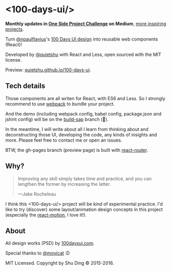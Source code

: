 # <100-days-ui/>

**Monthly updates in [One Side Project Challenge](https://medium.com/one-side-project-challenge) on Medium**, [more inspiring projects](https://medium.com/one-side-project-challenge/50-inspiring-side-projects-to-follow-in-2016-69f3e5e57048).

Turn [@npaulflavius](https://twitter.com/npaulflavius)'s [100 Days UI design](http://www.100daysui.com/) into reusable web components (React)!

Developed by [@quietshu](https://github.com/quietshu) with React and Less, open sourced with the MIT license.

Preview: [quietshu.github.io/100-days-ui](http://quietshu.github.io/100-days-ui/).

## Tech details

Those components are all writen for React, with ES6 and Less. So I strongly recommend to use [webpack](https://github.com/webpack/webpack) to bundle your project. 

And the demo (including webpack config, babel config, package.json and jshint config) will be on the [build-sap](https://github.com/quietshu/100-days-ui/tree/build-sap) branch (:construction:). 

In the meantime, I will write about all I learn from thinking about and deconstructing those UI, developing the code, any kinds of insights and more. Please feel free to contact me or open an issues. 

BTW, the gh-pages branch (preview page) is built with [react-router](https://github.com/rackt/react-router). 

## Why?

> Improving any skill simply takes time and practice, and you can lengthen the former by increasing the latter. 
>
> —Jake Rocheleau

I think this <100-days-ui/> project will be kind of experimental practice. I'd like to try (discover) some layout/animation design concepts in this project (especially the [react-motion](https://github.com/chenglou/react-motion), I love it!). 

## About

All design works (PSD) by [100daysui.com](http://www.100daysui.com/). 

Special thanks to [@moyicat](https://medium.com/@moyicat) :D

MIT Licensed. Copyright by Shu Ding © 2015-2016. 
